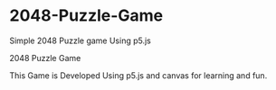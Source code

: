 # 2048-Puzzle-Game
Simple 2048 Puzzle game Using p5.js

2048 Puzzle Game

This Game is Developed Using p5.js and canvas for learning and fun.

